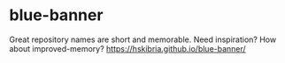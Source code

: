 # blue-banner
Great repository names are short and memorable. Need inspiration? How about improved-memory?
https://hskibria.github.io/blue-banner/
